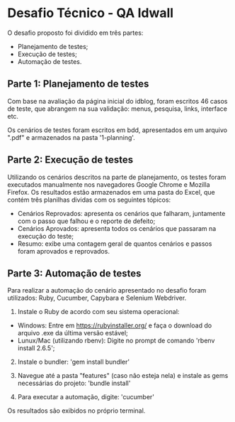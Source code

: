 # Desafio Técnico - QA Idwall

O desafio proposto foi dividido em três partes:
* Planejamento de testes;
* Execução de testes;
* Automação de testes.

## Parte 1: Planejamento de testes

  Com base na avaliação da página inicial do idblog, foram escritos 46 casos de teste, que abrangem na sua validação: menus, pesquisa,
links, interface etc.

  Os cenários de testes foram escritos em bdd, apresentados em um arquivo ".pdf" e armazenados na pasta '1-planning'.
  
## Parte 2: Execução de testes

  Utilizando os cenários descritos na parte de planejamento, os testes foram executados manualmente nos navegadores Google Chrome e 
Mozilla Firefox. Os resultados estão armazenados em uma pasta do Excel, que contém três planilhas dividas com os seguintes tópicos:

* Cenários Reprovados: apresenta os cenários que falharam, juntamente com o passo que falhou e o reporte de defeito;
* Cenários Aprovados: apresenta todos os cenários que passaram na execução do teste;
* Resumo: exibe uma contagem geral de quantos cenários e passos foram aprovados e reprovados.

## Parte 3: Automação de testes

  Para realizar a automação do cenário apresentado no desafio foram utilizados: Ruby, Cucumber, Capybara e Selenium Webdriver.
  
 1) Instale o Ruby de acordo com seu sistema operacional:
 
 * Windows: Entre em https://rubyinstaller.org/ e faça o download do arquivo .exe da última versão estável;
 * Lunux/Mac (utilizando rbenv): Digite no prompt de comando 'rbenv install 2.6.5';
 
 2) Instale o bundler:
 'gem install bundler'
 
 3) Navegue até a pasta "features" (caso não esteja nela) e instale as gems necessárias do projeto:
 'bundle install'
 
 4) Para executar a automação, digite:
 'cucumber'
 
 Os resultados são exibidos no próprio terminal.
